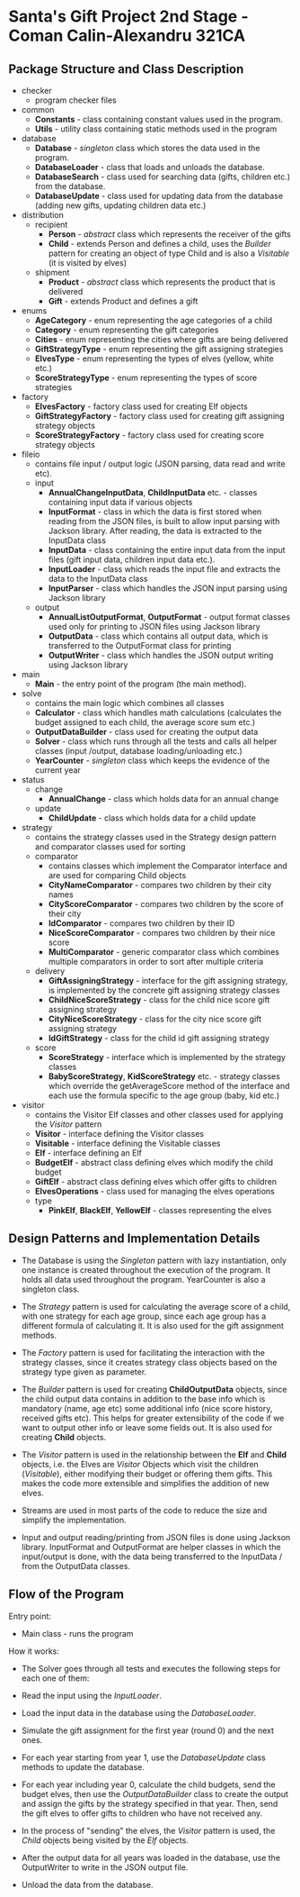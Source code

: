 # Santa's Gift Project 2nd Stage - Coman Calin-Alexandru 321CA

## Package Structure and Class Description

* checker
    * program checker files
* common
    * **Constants** - class containing constant values used in the program.
    * **Utils** - utility class containing static methods used in the program
* database
    * **Database** - *singleton* class which stores the data used in the program.
    * **DatabaseLoader** - class that loads and unloads the database.
    * **DatabaseSearch** - class used for searching data (gifts, children etc.) from the database.
    * **DatabaseUpdate** - class used for updating data from the database (adding new gifts, 
      updating children data etc.)
* distribution
    * recipient
        * **Person** - *abstract* class which represents the receiver of the gifts
        * **Child** - extends Person and defines a child, uses the *Builder* pattern for creating
                        an object of type Child and is also a *Visitable* (it is visited by elves)
    * shipment
        * **Product** - *abstract* class which represents the product that is delivered
        * **Gift** - extends Product and defines a gift
* enums
    * **AgeCategory** - enum representing the age categories of a child
    * **Category** - enum representing the gift categories
    * **Cities** - enum representing the cities where gifts are being delivered
    * **GiftStrategyType** - enum representing the gift assigning strategies
    * **ElvesType** - enum representing the types of elves (yellow, white etc.)
    * **ScoreStrategyType** - enum representing the types of score strategies
* factory
    * **ElvesFactory** - factory class used for creating Elf objects
    * **GiftStrategyFactory** - factory class used for creating gift assigning strategy objects
    * **ScoreStrategyFactory** - factory class used for creating score strategy objects
* fileio
    * contains file input / output logic (JSON parsing, data read and write etc).
    * input
        * **AnnualChangeInputData**, **ChildInputData** etc. - classes containing input data
            if various objects
        * **InputFormat** - class in which the data is first stored when reading from the JSON
                  files, is built to allow input parsing with Jackson library. After reading, the
                  data is extracted to the InputData class
        * **InputData** - class containing the entire input data from the input files (gift input
            data, children input data etc.).
        * **InputLoader** - class which reads the input file and extracts the data to the
                  InputData class
        * **InputParser** - class which handles the JSON input parsing using Jackson library
    * output
        * **AnnualListOutputFormat**, **OutputFormat** - output format classes used only for
               printing to JSON files using Jackson library
        * **OutputData** - class which contains all output data, which is transferred to the
              OutputFormat class for printing
        * **OutputWriter** - class which handles the JSON output writing using Jackson library
* main
    * **Main** - the entry point of the program (the main method).
* solve
    * contains the main logic which combines all classes
    * **Calculator** - class which handles math calculations (calculates the budget assigned
            to each child, the average score sum etc.) 
    * **OutputDataBuilder** - class used for creating the output data
    * **Solver** - class which runs through all the tests and calls all helper classes (input
               /output, database loading/unloading etc.)
    * **YearCounter** - *singleton* class which keeps the evidence of the current year
* status
    * change
        * **AnnualChange** - class which holds data for an annual change
    * update
        * **ChildUpdate** - class which holds data for a child update
* strategy
    * contains the strategy classes used in the Strategy design pattern and comparator classes
        used for sorting
    * comparator
      * contains classes which implement the Comparator interface and are used for comparing Child
            objects
      * **CityNameComparator** - compares two children by their city names
      * **CityScoreComparator** - compares two children by the score of their city
      * **IdComparator** - compares two children by their ID
      * **NiceScoreComparator** - compares two children by their nice score
      * **MultiComparator** - generic comparator class which combines multiple comparators
                            in order to sort after multiple criteria
    * delivery
      * **GiftAssigningStrategy** - interface for the gift assigning strategy, is implemented
                                 by the concrete gift assigning strategy classes
      * **ChildNiceScoreStrategy** - class for the child nice score gift assigning strategy
      * **CityNiceScoreStrategy** - class for the city nice score gift assigning strategy
      * **IdGiftStrategy** - class for the child id gift assigning strategy
    * score
      * **ScoreStrategy** - interface which is implemented by the strategy classes
      * **BabyScoreStrategy**, **KidScoreStrategy** etc. - strategy classes which override
          the getAverageScore method of the interface and each use the formula specific
          to the age group (baby, kid etc.)
* visitor
    * contains the Visitor Elf classes and other classes used for applying the *Visitor* pattern
    * **Visitor** - interface defining the Visitor classes
    * **Visitable** - interface defining the Visitable classes
    * **Elf** - interface defining an Elf
    * **BudgetElf** - abstract class defining elves which modify the child budget
    * **GiftElf** - abstract class defining elves which offer gifts to children
    * **ElvesOperations** - class used for managing the elves operations
    * type
      * **PinkElf**, **BlackElf**, **YellowElf** - classes representing the elves

## Design Patterns and Implementation Details

* The Database is using the *Singleton* pattern with lazy instantiation, only one instance
  is created throughout the execution of the program. It holds all data used throughout
  the program. YearCounter is also a singleton class.

* The *Strategy* pattern is used for calculating the average score of a child, with one strategy
  for each age group, since each age group has a different formula of calculating it. It is also
  used for the gift assignment methods.

* The *Factory* pattern is used for facilitating the interaction with the strategy classes,
  since it creates strategy class objects based on the strategy type given as parameter.

* The *Builder* pattern is used for creating **ChildOutputData** objects, since the child
  output data contains in addition to the base info which is mandatory (name, age etc) some
  additional info (nice score history, received gifts etc). This helps for greater extensibility
  of the code if we want to output other info or leave some fields out. It is also used for 
  creating **Child** objects.

* The *Visitor* pattern is used in the relationship between the **Elf** and **Child** objects, i.e.
  the Elves are *Visitor* Objects which visit the children (*Visitable*), either modifying their
  budget or offering them gifts. This makes the code more extensible and simplifies the addition
  of new elves.

* Streams are used in most parts of the code to reduce the size and simplify the implementation.

* Input and output reading/printing from JSON files is done using Jackson library. InputFormat
  and OutputFormat are helper classes in which the input/output is done, with the data being
  transferred to the InputData / from the OutputData classes.

## Flow of the Program

Entry point:
* Main class - runs the program

How it works:
* The Solver goes through all tests and executes the following steps for each one of them:

* Read the input using the *InputLoader*.
* Load the input data in the database using the *DatabaseLoader*.
* Simulate the gift assignment for the first year (round 0) and the next ones.
* For each year starting from year 1, use the *DatabaseUpdate* class methods to update the
  database.
* For each year including year 0, calculate the child budgets, send the budget elves, then use the
  *OutputDataBuilder* class to create the output and assign the gifts by the strategy specified
  in that year. Then, send the gift elves to offer gifts to children who have not received any.
* In the process of "sending" the elves, the *Visitor* pattern is used, the *Child* objects being
  visited by the *Elf* objects.
* After the output data for all years was loaded in the database, use the OutputWriter to write
  in the JSON output file.
* Unload the data from the database.

